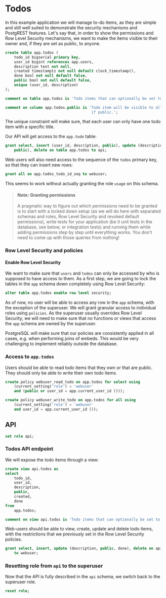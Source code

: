 # Todos

In this example application we will manage to-do items, as they are simple and
still well suited to demonstrate the security mechanisms and PostgREST
features. Let's say that, in order to show the permissions and Row Level
Security mechanisms, we want to make the items visible to their owner and, if
they are set as public, to anyone.

```sql
create table app.todos (
    todo_id bigserial primary key,
    user_id bigint references app.users,
    description text not null,
    created timestamptz not null default clock_timestamp(),
    done bool not null default false,
    public bool not null default false,
    unique (user_id, description)
);

comment on table app.todos is 'Todo items that can optionally be set to public.';

comment on column app.todos.public is 'Todo item will be visible to all users
                                       if public.';

```

The unique constraint will make sure, that each user can only have one todo item
with a specific title.

Our API will get access to the `app.todo` table:

```sql
grant select, insert (user_id, description, public), update (description, done,
    public), delete on table app.todos to api;

```

Web users will also need access to the sequence of the `todos` primary key,
so that they can insert new rows:

```sql
grant all on app.todos_todo_id_seq to webuser;

```

This seems to work without actually granting the role `usage` on this schema.

> #### Note: Granting permissions
>
> A pragmatic way to figure out which permissions need to be granted is to
> start with a locked down setup (as we will do here with separated schemas and
> roles, Row Level Security and revoked default permissions), write tests for
> your application (be it unit tests in the database, see below, or integration
> tests) and running them while adding permissions step by step until
> everything works. You don't need to come up with those queries from nothing!

### Row Level Security and policies

#### Enable Row Level Security

We want to make sure that `users` and `todos` can only be accessed by who
is supposed to have access to them. As a first step, we are going to lock the
tables in the `app` schema down completely using Row Level Security:

```sql
alter table app.todos enable row level security;

```

As of now, no user will be able to access any row in the `app` schema, with
the exception of the superuser. We will grant granular access to individual
roles using `policies`. As the superuser usually overrides Row Level Security,
we will need to make sure that no functions or views that access the `app`
schema are owned by the superuser.

PostgreSQL will make sure that our policies are consistently applied in all
cases, e.g. when performing joins of embeds. This would be very challenging to
implement reliably outside the database.

### Access to `app.todos`

Users should be able to read todo items that they own or that are public.
They should only be able to write their own todo items.

```sql
create policy webuser_read_todo on app.todos for select using
    (current_setting('role') = 'webuser'
    and (public or user_id = app.current_user_id ()));

create policy webuser_write_todo on app.todos for all using
    (current_setting('role') = 'webuser'
    and user_id = app.current_user_id ());

```

## API

```sql
set role api;

```

### Todos API endpoint

We will expose the todo items through a view:

```sql
create view api.todos as
select
    todo_id,
    user_id,
    description,
    public,
    created,
    done
from
    app.todos;

comment on view api.todos is 'Todo items that can optionally be set to be public.';

```

Web-users should be able to view, create, update and delete todo items, with the
restrictions that we previously set in the Row Level Security policies.

```sql
grant select, insert, update (description, public, done), delete on api.todos
    to webuser;

```

### Resetting role from `api` to the superuser

Now that the API is fully described in the `api` schema, we switch back to the
superuser role.

```sql
reset role;

```
